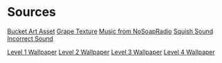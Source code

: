 Sources
======

[Bucket Art Asset](https://pixabay.com/en/bucket-water-tub-container-pail-159476/)
[Grape Texture](https://www.flickr.com/photos/martisimas/6082298090)
[Music from NoSoapRadio](http://dreade.com/nosoap/)
[Squish Sound](https://freesound.org/people/HonorHunter/sounds/271666/)
[Incorrect Sound](https://freesound.org/people/themusicalnomad/sounds/253886/)

[Level 1 Wallpaper](http://www.public-domain-image.com/free-images/wallpapers/green-wallpaper/attachment/green-wallpaper)
[Level 2 Wallpaper](https://en.wikipedia.org/wiki/Silent_Valley_National_Park#/media/File:FOREST_BY_NIHAL_JABIN.jpg)
[Level 3 Wallpaper](https://www.flickr.com/photos/imageme/3189274533)
[Level 4 Wallpaper](https://www.pexels.com/photo/food-healthy-man-person-5122/)